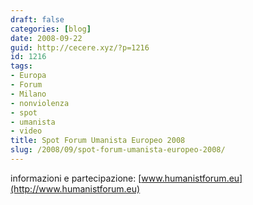 ```yaml
---
draft: false
categories: [blog]
date: 2008-09-22
guid: http://cecere.xyz/?p=1216
id: 1216
tags:
- Europa
- Forum
- Milano
- nonviolenza
- spot
- umanista
- video
title: Spot Forum Umanista Europeo 2008
slug: /2008/09/spot-forum-umanista-europeo-2008/
---
```


informazioni e partecipazione: [www.humanistforum.eu](http://www.humanistforum.eu)